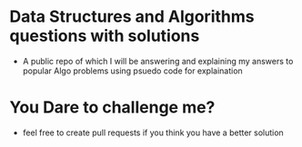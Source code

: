 # Data Structures and Algorithms questions with solutions

- A public repo of which I will be answering and explaining my answers to popular Algo problems using psuedo code for explaination

# You Dare to challenge me? 
- feel free to create pull requests if you think you have a better solution
